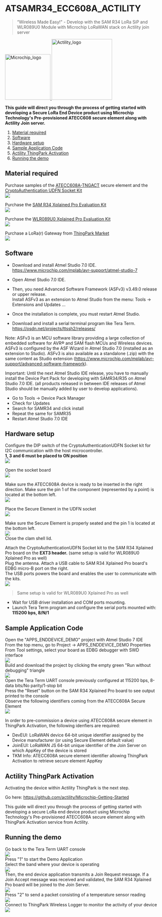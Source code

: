 # ATSAMR34_ECC608A_ACTILITY
> “Wireless Made Easy!" - Develop with the SAM R34 LoRa SiP and WLR089U0 Module with Microchip LoRaWAN stack on Actility join server

<p>
<a href="https://www.microchip.com/design-centers/security-ics/trust-platform/trust-go/trust-go-lora-secure-authentication-with-join-servers" target="_blank">
<img border="0" alt="Microchip_logo" src="Doc/Microchip_logo.png" width="150">

<a href="https://www.actility.com" target="_blank">
<img border="0" alt="Actility_logo" src="Doc/Actility_logo.png" width="200">
</p>
</a>

**This guide will direct you through the process of getting started with developing a Secure LoRa End Device product using Microchip Technology's Pre-provisioned ATECC608 secure element along with Actility Join server.**

1. [Material required](#step1)
2. [Software](#step2)
3. [Hardware setup](#step3)
4. [Sample Application Code](#step4)
5. [Actility ThingPark Activation](#step5)
6. [Running the demo](#step6)

## Material required <a name="step1"></a>

Purchase samples of the <a href="https://www.microchipdirect.com/product/search/all/ATECC08A-TNGACT" target="_blank">ATECC608A-TNGACT</a>
secure element 
and the <a href="https://www.microchipdirect.com/product/search/all/AT88CKSCKTUDFN-XPRO" target="_blank">CryptoAuthentication UDFN Socket Kit</a>
</br>
![](Doc/CryptoAuthenticationUDFN.png)
</br>

Purchase the <a href="https://www.microchip.com/Developmenttools/ProductDetails/DM320111" target="_blank">SAM R34 Xplained Pro Evaluation Kit</a>
</br>
![](Doc/ATSAMR34Xpro.png)
</br>

Purchase the <a href="https://www.microchip.com/DevelopmentTools/ProductDetails/PartNO/EV23M25A" target="_blank">WLR089U0 Xplained Pro Evaluation Kit</a>
</br>
![](Doc/WLR089U0Xpro.png)
</br>

Purchase a LoRa(r) Gateway from <a href="https://market.thingpark.com/gateways.html?ship_to=all" target="_blank">ThingPark Market</a>
</br>
![](Doc/Gateways_ThingPark_Market.png)
</br>


## Software <a name="step2"></a>

- Download and install Atmel Studio 7.0 IDE. </br>
https://www.microchip.com/mplab/avr-support/atmel-studio-7

- Open Atmel Studio 7.0 IDE. </br>
- Then, you need Advanced Software Framework (ASFv3) v3.49.0 release or upper release. </br>
Install ASFv3 as an extension to Atmel Studio from the menu: Tools -> Extensions and Updates …
- Once the installation is complete, you must restart Atmel Studio. </br>
- Download and install a serial terminal program like Tera Term. </br>
https://osdn.net/projects/ttssh2/releases/

Note: ASFv3 is an MCU software library providing a large collection of embedded software for AVR® and SAM flash MCUs and Wireless devices. ASFv3 is configured by the ASF Wizard in Atmel Studio 7.0 (installed as an extension to Studio). ASFv3 is also available as a standalone (.zip) with the same content as Studio extension (https://www.microchip.com/mplab/avr-support/advanced-software-framework).

Important:
Until the next Atmel Studio IDE release, you have to manually install the Device Part Pack for developing with SAMR34/R35 on Atmel Studio 7.0 IDE.
(all products released in between IDE releases of Atmel Studio should be manually added by user to develop applications).
- Go to Tools -> Device Pack Manager </br>
- Check for Updates </br>
- Search for SAMR34 and click install </br>
- Repeat the same for SAMR35 </br>
- Restart Atmel Studio 7.0 IDE </br>


## Hardware setup <a name="step3"></a>

Configure the DIP switch of the CryptoAuthenticationUDFN Socket kit for I2C communication with the host microcontroller.
</br>
**1, 3 and 6 must be placed to ON position**
</br>
![](Doc/DIP_Switch.png)
</br>

Open the socket board
</br>
![](Doc/OpenSocketBoard.png)
</br>

Make sure the ATECC608A device is ready to be inserted in the right direction.
Make sure the pin 1 of the component (represented by a point) is located at the bottom left.
</br>
![](Doc/SecureElement.png)
</br>

Place the Secure Element in the UDFN socket
</br>
![](Doc/SecureElementPlacement.png)
</br>

Make sure the Secure Element is properly seated and the pin 1 is located at the bottom left.
</br>
![](Doc/SecureElementPlaced.png)
</br>
Close the clam shell lid.
</br>

Attach the CryptoAuthenticationUDFN Socket kit to the SAM R34 Xplained Pro board on the **EXT3 header.** (same setup is valid for WLR089U0 Xplained Pro as well)
</br>
Plug the antenna.
Attach a USB cable to SAM R34 Xplained Pro board's EDBG micro-B port on the right.</br>
The USB ports powers the board and enables the user to communicate with the kits.
</br>
![](Doc/FullSetup.png)

>  Same setup is valid for WLR089U0 Xplained Pro as well

- Wait for USB driver installation and COM ports mounting. </br>
- Launch Tera Term program and configure the serial ports mounted with: **115200 bps, 8/N/1**

## Sample Application Code <a name="step4"></a>

Open the "APPS_ENDDEVICE_DEMO" project with Atmel Studio 7 IDE</br>
From the top menu, go to Project -> APPS_ENDDEVICE_DEMO Properties</br>
From Tool settings, select your board as EDBG debugger with SWD interface
</br>
![](Doc/EDBG.png)
</br>
Build and download the project by clicking the empty green "Run without debugging" triangle
</br>
![](Doc/AtmelStudio.png)
</br>
Open the Tera Term UART console previously configured at 115200 bps, 8-data bits/No parity/1-stop bit
</br>
Press the "Reset" button on the SAM R34 Xplained Pro board to see output printed to the console
</br>
Observe the following identifiers coming from the ATECC608A Secure Element
</br>
![](Doc/UART_Console1.png)
</br>


In order to pre-commission a device using ATECC608A secure element in ThingPark Activation, the following idenfiers are required:

- DevEUI: LoRaWAN device 64-bit unique identifier assigned by the Device manufacturer (or using Secure Element default value)
- JoinEUI: LoRaWAN JS 64-bit unique identifier of the Join Server on which AppKey of the device is stored
- TKM Info: ATECC608A secure element identifier allowing ThingPark Activation to retrieve secure element AppKey


## Actility ThingPark Activation <a name="step5"></a>

Activating the device within Actility ThingPark is the next step.</br>

Go here: <a href="https://github.com/actility/Microchip-Getting-Started" target="_blank">https://github.com/actility/Microchip-Getting-Started</a>


This guide will direct you through the process of getting started with developing a secure LoRa end device product using Microchip Technology's Pre-provisioned ATECC608A secure element along with ThingPark Activation service from Actility.


## Running the demo <a name="step6"></a>

Go back to the Tera Term UART console
</br>
![](Doc/UART_Console2.png)
</br>
Press "1" to start the Demo Application
</br>
Select the band where your device is operating
</br>
![](Doc/UART_Console3.png)
</br>
Then, the end device application transmits a Join Request message. If a Join Accept message was received and validated, the SAM R34 Xplained Pro board will be joined to the Join Server.
</br>
![](Doc/UART_Console4.png)
</br>
Press "2" to send a packet consisting of a temperature sensor reading
</br>
![](Doc/UART_Console5.png)
</br>
Connect to ThingPark Wireless Logger to monitor the activity of your device
</br>
![](Doc/WirelessLogger.png)
</br>
